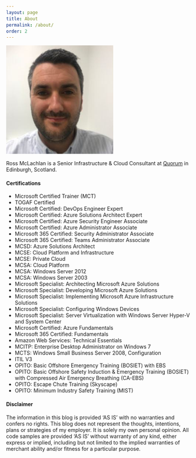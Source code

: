 ```yaml
---
layout: page
title: About
permalink: /about/
order: 2
---
```

![Ross McLachlan](/assets/img/avatar.jpg)


Ross McLachlan is a Senior Infrastructure & Cloud Consultant at [Quorum](https://www.qnrl.com "Quorum") in Edinburgh, Scotland.

#### Certifications ####
- Microsoft Certified Trainer (MCT)
- TOGAF Certified
- Microsoft Certified: DevOps Engineer Expert
- Microsoft Certified: Azure Solutions Architect Expert
- Microsoft Certified: Azure Security Engineer Associate
- Microsoft Certified: Azure Administrator Associate
- Microsoft 365 Certified: Security Administrator Associate
- Microsoft 365 Certified: Teams Administrator Associate
- MCSD: Azure Solutions Architect
- MCSE: Cloud Platform and Infrastructure
- MCSE: Private Cloud
- MCSA: Cloud Platform
- MCSA: Windows Server 2012
- MCSA: Windows Server 2003
- Microsoft Specialist: Architecting Microsoft Azure Solutions
- Microsoft Specialist: Developing Microsoft Azure Solutions
- Microsoft Specialist: Implementing Microsoft Azure Infrastructure Solutions
- Microsoft Specialist: Configuring Windows Devices
- Microsoft Specialist: Server Virtualization with Windows Server Hyper-V and System Center
- Microsoft Certified: Azure Fundamentals
- Microsoft 365 Certified: Fundamentals
- Amazon Web Services: Technical Essentials
- MCITP: Enterprise Desktop Administrator on Windows 7
- MCTS: Windows Small Business Server 2008, Configuration
- ITIL V3
- OPITO: Basic Offshore Emergency Training (BOSIET) with EBS
- OPITO: Basic Offshore Safety Induction & Emergency Training (BOSIET) with Compressed Air Emergency Breathing (CA-EBS)
- OPITO: Escape Chute Training (Skyscape)
- OPITO: Minimum Industry Safety Training (MIST)

#### Disclaimer ####

The information in this blog is provided ‘AS IS’ with no warranties and confers no rights. This blog does not represent the thoughts, intentions, plans or strategies of my employer. It is solely my own personal opinion. All code samples are provided ‘AS IS’ without warranty of any kind, either express or implied, including but not limited to the implied warranties of merchant ability and/or fitness for a particular purpose.
